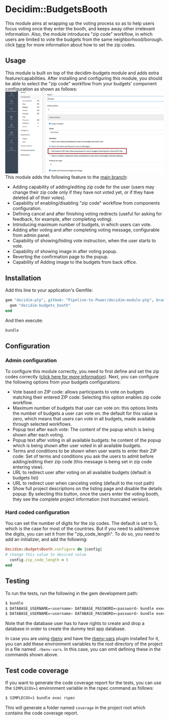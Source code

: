 # Decidim::BudgetsBooth

This module aims at wrapping up the voting process so as to help users focus voting once they enter the booth, and keeps away other irrelevant information. Also, the module introduces "zip code" workflow, in which users are limited to vote the budgets from the same neighborhood/borough. click [here](docs/ZIP_CODE_VOTING.md) for more information about how to set the zip codes.

## Usage

This module is built on top of the decidim-budgets module and adds extra feature/capabilities.
After installing and configuring this module, you should be able to select the "zip code" workflow from your budgets' component configuration as shown as follows:
![zip code workflow](zip-code-workflow.png)
This module adds the following feature to the [main branch](https://github.com/pipeline-to-Power/decidim-module-ptp/):

- Adding capability of adding/editing zip code for the user (users may change their zip code only if they have not voted yet, or if they have deleted all of their votes).
- Capability of enabling/disabling "zip code" workflow from components configuration.
- Defining cancel and after finishing voting redirects (useful for asking for feedback, for example, after completing voting).
- Introducing maximum number of budgets, in which users can vote.
- Adding after voting and after completing voting message, configurable from admin panel.
- Capability of showing/hiding vote instruction, when the user starts to vote.
- Capability of showing image in after voting popup.
- Reverting the confirmation page to the popup.
- Capability of Adding image to the budgets from back office.

## Installation

Add this line to your application's Gemfile:

```ruby
gem "decidim-ptp", github: "Pipeline-to-Power/decidim-module-ptp", branch: "feature/zip-code-voting" do
  gem "decidim-budgets_booth"
end
```

And then execute:

```bash
bundle
```

## Configuration

### Admin configuration

To configure this module correctly, you need to first define and set the zip codes correctly ([click here for more information](docs/ZIP_CODE_VOTING.md)). Next, you can configure the following options from your budgets configurations:

- Vote based on ZIP code: allows participants to vote on budgets matching their entered ZIP code: Selecting this option enables zip code workflow.
- Maximum number of budgets that user can vote on: this options limits the number of budgets a user can vote on. the default for this value is zero, which means that users can vote in all budgets, made available through selected workflows.
- Popup text after each vote: The content of the popup which is being shown after each voting.
- Popup text after voting in all available budgets: he content of the popup which is being shown after user voted in all available budgets.
- Terms and conditions to be shown when user wants to enter their ZIP code: Set of terms and conditions you ask the users to admit before adding/editing their zip code (this message is being set in zip code entering view).
- URL to redirect user after voting on all available budgets (default is budgets list)
- URL to redirect user when canceling voting (default to the root path)
- Show full project descriptions on the listing page and disable the details popup: By selecting this button, once the users enter the voting booth, they see the complete project information (not truncated version).

### Hard coded configuration

You can set the number of digits for the zip codes. The default is set to 5, which is the case for most of the countries. But if you need to add/remove the digits, you can set it from the "zip_code_length".
To do so, you need to add an initializer, and add the following:
```ruby
Decidim::BudgetsBooth.configure do |config|
# change this value to desired value
  config.zip_code_length = 5
end
```

## Testing

To run the tests, run the following in the gem development path:

```bash
$ bundle
$ DATABASE_USERNAME=<username> DATABASE_PASSWORD=<password> bundle exec rake test_app
$ DATABASE_USERNAME=<username> DATABASE_PASSWORD=<password> bundle exec rspec
```

Note that the database user has to have rights to create and drop a database in
order to create the dummy test app database.

In case you are using [rbenv](https://github.com/rbenv/rbenv) and have the
[rbenv-vars](https://github.com/rbenv/rbenv-vars) plugin installed for it, you
can add these environment variables to the root directory of the project in a
file named `.rbenv-vars`. In this case, you can omit defining these in the
commands shown above.

## Test code coverage

If you want to generate the code coverage report for the tests, you can use
the `SIMPLECOV=1` environment variable in the rspec command as follows:

```bash
$ SIMPLECOV=1 bundle exec rspec
```

This will generate a folder named `coverage` in the project root which contains
the code coverage report.
